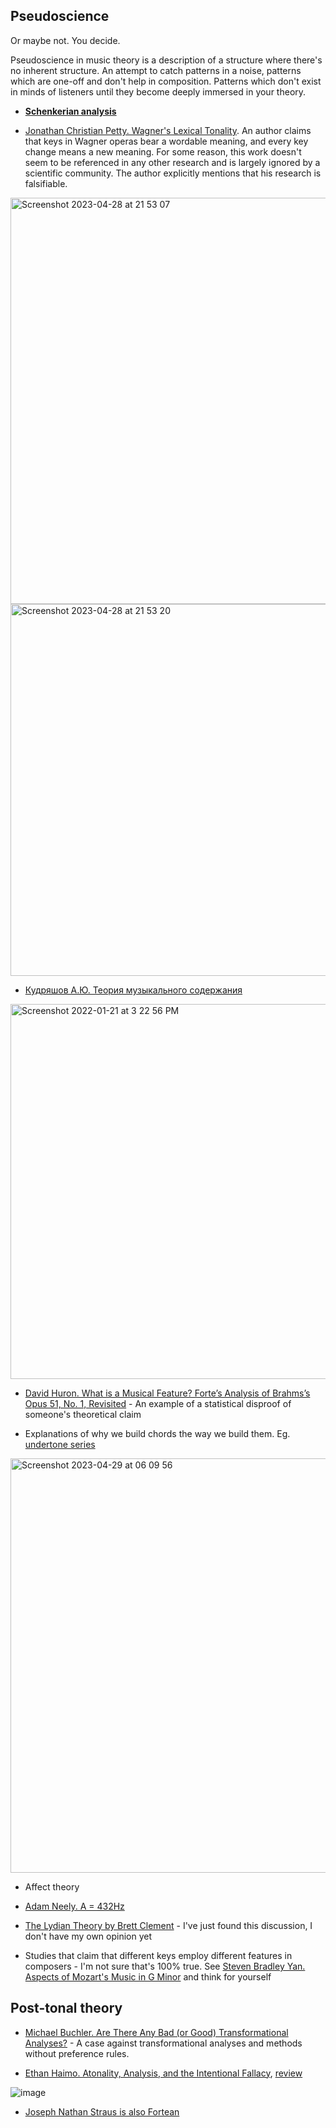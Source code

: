 Pseudoscience
---

Or maybe not. You decide. 

Pseudoscience in music theory is a description of a structure where there's no inherent structure. An attempt to catch patterns in a noise, patterns which are one-off and
don't help in composition. Patterns which don't exist in minds of listeners until they become deeply immersed in your theory.

- [**Schenkerian analysis**](schenkerian_analysis.md)

- [Jonathan Christian Petty. Wagner's Lexical Tonality](https://www.amazon.com/Wagners-Lexical-Tonality-Studies-Interpretation/dp/0773460071). An author claims that keys in Wagner operas bear a wordable meaning, and every key change 
means a new meaning. For some reason, this work doesn't seem to be referenced in any other research and is largely ignored by a scientific community.
The author explicitly mentions that his research is falsifiable.

<img width="650" alt="Screenshot 2023-04-28 at 21 53 07" src="https://user-images.githubusercontent.com/1491908/235218983-afcce574-6787-4a4d-8c1e-bfee785249ac.png">

<img width="595" alt="Screenshot 2023-04-28 at 21 53 20" src="https://user-images.githubusercontent.com/1491908/235219030-a1fe544b-d301-4fb7-8834-40f8b8c0d171.png">

- [Кудряшов А.Ю. Теория музыкального содержания](https://www.ozon.ru/product/teoriya-muzykalnogo-soderzhaniya-2632207/)

<img width="600" alt="Screenshot 2022-01-21 at 3 22 56 PM" src="https://user-images.githubusercontent.com/1491908/150526425-0f5618af-acb1-4377-80ea-31e06715cf15.png">

- [David Huron. What is a Musical Feature? Forte’s Analysis of Brahms’s Opus 51, No. 1, Revisited](https://www.mtosmt.org/issues/mto.01.7.4/mto.01.7.4.huron.html) - An example of a statistical disproof of someone's theoretical claim


- Explanations of why we build chords the way we build them. Eg. [undertone series](https://en.wikipedia.org/wiki/Undertone_series)

<img width="663" alt="Screenshot 2023-04-29 at 06 09 56" src="https://user-images.githubusercontent.com/1491908/235278851-0dc1b647-a1b6-4f6a-bbe4-3d0778a3f103.png">

- Affect theory

- [Adam Neely. A = 432Hz](https://www.youtube.com/watch?v=EKTZ151yLnk)

- [The Lydian Theory by Brett Clement](https://www.zappa-analysis.com/brett-clement.htm) - I've just found this discussion, I don't have my own opinion yet

- Studies that claim that different keys employ different features in composers - I'm not sure that's 100% true. See [Steven Bradley Yan. Aspects of Mozart's Music in G Minor](https://etheses.whiterose.ac.uk/279/1/uk_bl_ethos_254655.pdf) and think for yourself

Post-tonal theory
---

- [Michael Buchler. Are There Any Bad (or Good) Transformational Analyses?](https://www.esm.rochester.edu/integral/wp-content/uploads/2019/06/INTEGRAL_30_buchler.pdf) - A case against transformational analyses and methods without preference rules.

- [Ethan Haimo. Atonality, Analysis, and the Intentional Fallacy](https://academic.oup.com/mts/article-abstract/18/2/167/1090522), [review](https://mtosmt.org/classic/mto.97.3.2/mto.97.3.2.latham.html)

![image](https://user-images.githubusercontent.com/1491908/235322982-b628aed2-fb5f-4304-9abc-041c8f67bf8e.png)


- [Joseph Nathan Straus is also Fortean](https://www.mtosmt.org/issues/mto.00.6.1/mto.00.6.1.perry.html)
